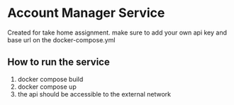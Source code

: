 # Account Manager Service
Created for take home assignment. make sure to add your own api key and base url on the docker-compose.yml

## How to run the service

 1. docker compose build
 2. docker compose up
 3. the api should be accessible to the external network
